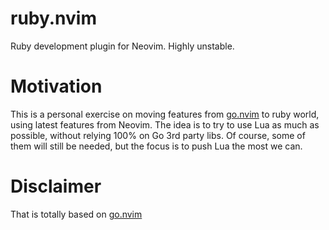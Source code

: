 # ruby.nvim

Ruby development plugin for Neovim. Highly unstable.

# Motivation

This is a personal exercise on moving features from [go.nvim](https://github.com/npxbr/go.nvim/) to ruby world, using latest features from Neovim. The idea is to try to use Lua as much as possible, without relying
100% on Go 3rd party libs. Of course, some of them will still be needed, but
the focus is to push Lua the most we can.

# Disclaimer

That is totally based on [go.nvim](https://github.com/npxbr/go.nvim)

